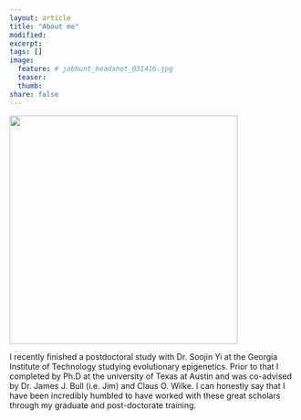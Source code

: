 ```yaml
---
layout: article
title: "About me"
modified:
excerpt:
tags: []
image:
  feature: # jobhunt_headshot_031416.jpg
  teaser:
  thumb:
share: false
---
```


<img src="https://thomas-keller.github.io/images/jobhunt_headshot_031416.jpg" width="400">

I recently finished a postdoctoral study with Dr. Soojin Yi at the Georgia Institute of Technology studying evolutionary epigenetics. Prior to that I completed by Ph.D at the university of Texas at Austin and was co-advised by Dr. James J. Bull (i.e. Jim) and Claus O. Wilke. I can honestly say that I have been incredibly humbled to have worked with these great scholars through my graduate and post-doctorate training.

